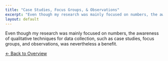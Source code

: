 ```yaml
---
title: "Case Studies, Focus Groups, & Observations"
excerpt: "Even though my research was mainly focused on numbers, the awareness of qualitative techniques for data collection, such..."
layout: default
---
```


Even though my research was mainly focused on numbers, the awareness of qualitative techniques for data collection, such as case studies, focus groups, and observations, was nevertheless a benefit.

[← Back to Overview](index.md)
